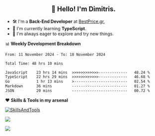 <h2 align="center">👋 Hello! I'm Dimitris.</h2>

- 🛠 I'm a **Back-End Developer** at [BestPrice.gr](https://bestprice.gr),
- 🌱 I'm currently learning **TypeScript**.
- 🧭 I'm always eager to explore and try new things.
  
📊 **Weekly Development Breakdown**

<!--START_SECTION:waka-->

```txt
From: 11 November 2024 - To: 18 November 2024

Total Time: 48 hrs 10 mins

JavaScript    23 hrs 14 mins  >>>>>>>>>>>>-------------   48.24 %
TypeScript    22 hrs 29 mins  >>>>>>>>>>>>-------------   46.68 %
Go            1 hr 13 mins    >------------------------   02.54 %
Markdown      36 mins         -------------------------   01.27 %
JSON          20 mins         -------------------------   00.72 %
```

<!--END_SECTION:waka-->

❤️ **Skills & Tools in my arsenal**

[![SkillsAndTools](https://skillicons.dev/icons?i=ts,js,html,css,nodejs,express,react,vite,tailwind,mongodb,postgres,jest,git,md,vscode,postman,figma,linux,bash,py,java,php&theme=light&perline=11)](https://skillicons.dev)


<a href="https://wakatime.com/@018db2c8-3e4e-4392-80be-2ef5619c010a"><img src="https://wakatime.com/badge/user/018db2c8-3e4e-4392-80be-2ef5619c010a.svg?style=plastic" /></a>

![](https://hit.yhype.me/github/profile?user_id=45003429)
